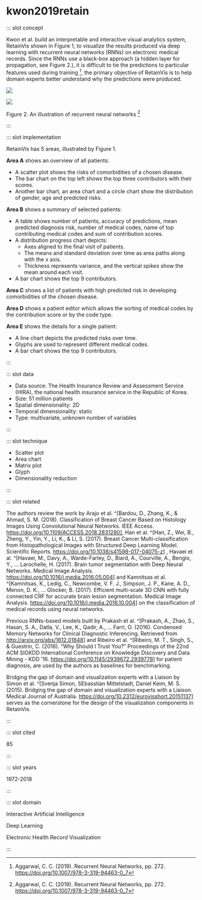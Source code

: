# kwon2019retain

<Paper>

::: slot concept

Kwon et al. build an interpretable and interactive visual analytics system, RetainVis shown in Figure 1, to visualize the results produced via deep learning with recurrent neural networks (RNNs) on electronic medical records. Since the RNNs use a black-box approach (a hidden layer for propagation, see Figure 2.), it is difficult to tie the predictions to particular features used during training [^rnn], the primary objective of RetainVis is to help domain experts better understand why the predictions were produced.

<div class="center">

![](https://share.henry.wang/mKKFAL/mY2ceqzHxx+)

![](https://share.henry.wang/Ctm7WK/R3XmNL5clt+)

Figure 2. An illustration of recurrent neural networks [^rnn]

[^rnn]: Aggarwal, C. C. (2019). Recurrent Neural Networks, pp. 272. https://doi.org/10.1007/978-3-319-94463-0_7

</div>

:::

::: slot implementation

RetainVis has 5 areas, illustrated by Figure 1.

**Area A** shows an overview of all patients:

- A scatter plot shows the risks of comorbidities of a chosen disease.
- The bar chart on the top left shows the top three contributors with their scores.
- Another bar chart, an area chart and a circle chart show the distribution of gender, age and predicted risks.

**Area B** shows a summary of selected patients:

- A table shows number of patients, accuracy of predictions, mean predicted diagnosis risk, number of medical codes, name of top contributing medical codes and sum of contribution scores.
- A distribution progress chart depicts:
    - Axes aligned to the final visit of patients.
    - The means and standard deviation over time as area paths along with the x axis.
    - Thickness represents variance, and the vertical spikes show the mean around each visit.
- A bar chart shows the top 9 contributors.

**Area C** shows a list of patients with high predicted risk in developing comorbidities of the chosen disease.

**Area D** shows a patient editor which allows the sorting of medical codes by the contribution score or by the code type.

**Area E** shows the details for a single patient:

- A line chart depicts the predicted risks over time.
- Glyphs are used to represent different medical codes.
- A bar chart shows the top 9 contributors.

:::

::: slot data

- Data source: The Health Insurance Review and Assessment Service (HIRA), the national health insurance service in the Republic of Korea.
- Size: 51 million patients
- Spatial dimensionality: 2D
- Temporal dimensionality: static
- Type: multivariate, unknown number of variables

:::

::: slot technique

- Scatter plot
- Area chart
- Matrix plot
- Glyph
- Dimensionality reduction

:::

::: slot related

The authors review the work by Arajo et al. ^[Bardou, D., Zhang, K., & Ahmad, S. M. (2018). Classification of Breast Cancer Based on Histology Images Using Convolutional Neural Networks. IEEE Access. https://doi.org/10.1109/ACCESS.2018.2831280], Han et al. ^[Han, Z., Wei, B., Zheng, Y., Yin, Y., Li, K., & Li, S. (2017). Breast Cancer Multi-classification from Histopathological Images with Structured Deep Learning Model. Scientific Reports. https://doi.org/10.1038/s41598-017-04075-z] , Havaei et al. ^[Havaei, M., Davy, A., Warde-Farley, D., Biard, A., Courville, A., Bengio, Y., … Larochelle, H. (2017). Brain tumor segmentation with Deep Neural Networks. Medical Image Analysis. https://doi.org/10.1016/j.media.2016.05.004] and Kamnitsas et al. ^[Kamnitsas, K., Ledig, C., Newcombe, V. F. J., Simpson, J. P., Kane, A. D., Menon, D. K., … Glocker, B. (2017). Efficient multi-scale 3D CNN with fully connected CRF for accurate brain lesion segmentation. Medical Image Analysis. https://doi.org/10.1016/j.media.2016.10.004] on the classification of medical records using neural networks.

Previous RNNs-based models built by Prakash et al. ^[Prakash, A., Zhao, S., Hasan, S. A., Datla, V., Lee, K., Qadir, A., … Farri, O. (2016). Condensed Memory Networks for Clinical Diagnostic Inferencing. Retrieved from http://arxiv.org/abs/1612.01848] and Ribeiro et al. ^[Ribeiro, M. T., Singh, S., & Guestrin, C. (2016). “Why Should I Trust You?” Proceedings of the 22nd ACM SIGKDD International Conference on Knowledge Discovery and Data Mining - KDD ’16. https://doi.org/10.1145/2939672.2939778] for patient diagnosis, are used by the authors as baselines for benchmarking.

Bridging the gap of domain and visualization experts with a Liaison by Simon et al. ^[Svenja Simon, SEbasstian Mittelstadt, Daniel Keim, M. S. (2015). Bridging the gap of domain and visualization experts with a Liaison. Medical Journal of Australia. https://doi.org/10.2312/eurovisshort.20151137] serves as the cornerstone for the design of the visualization components in RetainVis.

:::

::: slot cited

85

:::

::: slot years

1972-2018

:::

::: slot domain

Interactive Artificial Intelligence

Deep Learning

Electronic Health Record Visualization

:::

</Paper>
